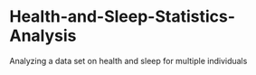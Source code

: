 # Health-and-Sleep-Statistics-Analysis
Analyzing a data set on health and sleep for multiple individuals
